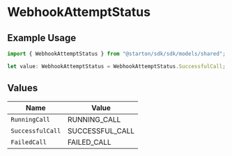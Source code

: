 # WebhookAttemptStatus

## Example Usage

```typescript
import { WebhookAttemptStatus } from "@starton/sdk/sdk/models/shared";

let value: WebhookAttemptStatus = WebhookAttemptStatus.SuccessfulCall;
```

## Values

| Name             | Value            |
| ---------------- | ---------------- |
| `RunningCall`    | RUNNING_CALL     |
| `SuccessfulCall` | SUCCESSFUL_CALL  |
| `FailedCall`     | FAILED_CALL      |